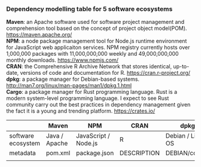 ### Dependency modelling table for 5 software ecosystems

**Maven**: an Apache software used for software project management and comprehension tool based on the concept of project object model(POM). https://maven.apache.org/ <br>
**NPM**: a node package management tool for Node.js runtime environment for JavaScript web applicaiton services. NPM registry currently hosts over 1,000,000 packages with 11,000,000,000 weekly and 49,000,000,000 monthly downloads. https://www.npmjs.com/ <br>
**CRAN**: the Comprehensive R Archive Network that stores identical, up-to-date, versions of code and documentation for R. https://cran.r-project.org/ <br>
**dpkg**: a package manager for Debian-based systems. http://man7.org/linux/man-pages/man1/dpkg.1.html <br>
**Cargo**: a package manager for Rust programming language. Rust is a modern system-level programming language. I expect to see Rust community carry out the best practices in dependency management given the fact it is a young and trending platform. https://crates.io/ <br>

|                    | Maven         | NPM                  | CRAN        | dpkg              | Cargo      |
| ------------------ | ------------- | -------------------- | ----------- | ----------------- | ---------- |
| software ecosystem | Java / Apache | JavaScript / Node.js | R           | Debian / Linux OS | Rust       |
| metadata           | pom.xml       | package.json         | DESCRIPTION | DEBIAN/control    | Cargo.toml |
|                    |               |                      |             |                   |            |

